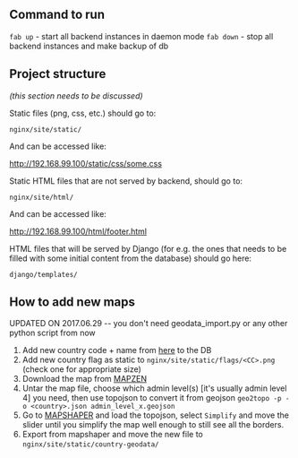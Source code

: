 ## Command to run

`fab up` - start all backend instances in daemon mode
`fab down` - stop all backend instances and make backup of db

## Project structure
_(this section needs to be discussed)_

Static files (png, css, etc.) should go to:

`nginx/site/static/`

And can be accessed like:

http://192.168.99.100/static/css/some.css

Static HTML files that are not served by backend, should go to:

`nginx/site/html/`

And can be accessed like:

http://192.168.99.100/html/footer.html

HTML files that will be served by Django (for e.g. the ones that needs to be filled with some initial content from the database) should go here:

`django/templates/`

## How to add new maps
UPDATED ON 2017.06.29 -- you don't need geodata_import.py or any other python script from now

1. Add new country code + name from [here](https://github.com/hjnilsson/country-flags) to the DB
2. Add new country flag as static to `nginx/site/static/flags/<CC>.png` (check one for appropriate size)
3. Download the map from [MAPZEN](https://mapzen.com/data/borders/)
4. Untar the map file, choose which admin level(s) [it's usually admin level 4] you need, then use topojson to convert it from geojson `geo2topo -p -o <country>.json admin_level_x.geojson`
5. Go to [MAPSHAPER](http://mapshaper.org/) and load the topojson, select `Simplify` and move the slider until you simplify the map well enough to still see all the borders.
6. Export from mapshaper and move the new file to `nginx/site/static/country-geodata/`
